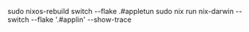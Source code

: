sudo nixos-rebuild switch --flake .#appletun
sudo nix run nix-darwin -- switch --flake '.#applin' --show-trace